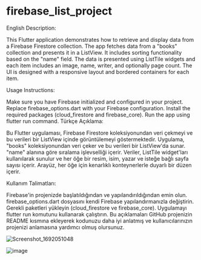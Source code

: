 # firebase_list_project

English Description:

This Flutter application demonstrates how to retrieve and display data from a Firebase Firestore collection. The app fetches data from a "books" collection and presents it in a ListView. It includes sorting functionality based on the "name" field. The data is presented using ListTile widgets and each item includes an image, name, writer, and optionally page count. The UI is designed with a responsive layout and bordered containers for each item.


Usage Instructions:

Make sure you have Firebase initialized and configured in your project.
Replace firebase_options.dart with your Firebase configuration.
Install the required packages (cloud_firestore and firebase_core).
Run the app using flutter run command.
Türkçe Açıklama:

Bu Flutter uygulaması, Firebase Firestore koleksiyonundan veri çekmeyi ve bu verileri bir ListView içinde görüntülemeyi göstermektedir. Uygulama, "books" koleksiyonundan veri çeker ve bu verileri bir ListView'da sunar. "name" alanına göre sıralama işlevselliği içerir. Veriler, ListTile widget'ları kullanılarak sunulur ve her öğe bir resim, isim, yazar ve isteğe bağlı sayfa sayısı içerir. Arayüz, her öğe için kenarlıklı konteynerlerle duyarlı bir düzen içerir.

Kullanım Talimatları:

Firebase'in projenizde başlatıldığından ve yapılandırıldığından emin olun.
firebase_options.dart dosyasını kendi Firebase yapılandırmanızla değiştirin.
Gerekli paketleri yükleyin (cloud_firestore ve firebase_core).
Uygulamayı flutter run komutunu kullanarak çalıştırın.
Bu açıklamaları GitHub projenizin README kısmına ekleyerek kodunuzu daha iyi anlatmış ve kullanıcılarınızın projenizi anlamasına yardımcı olmuş olursunuz.


![Screenshot_1692051048](https://github.com/HaticeDilmac/firebase_list_project/assets/100489350/5b0ee2a4-1bfd-4781-add9-4d87467be873)

![image](https://github.com/HaticeDilmac/firebase_list_project/assets/100489350/45a6f2c0-fc2d-417e-948d-04dd99ad772f)


